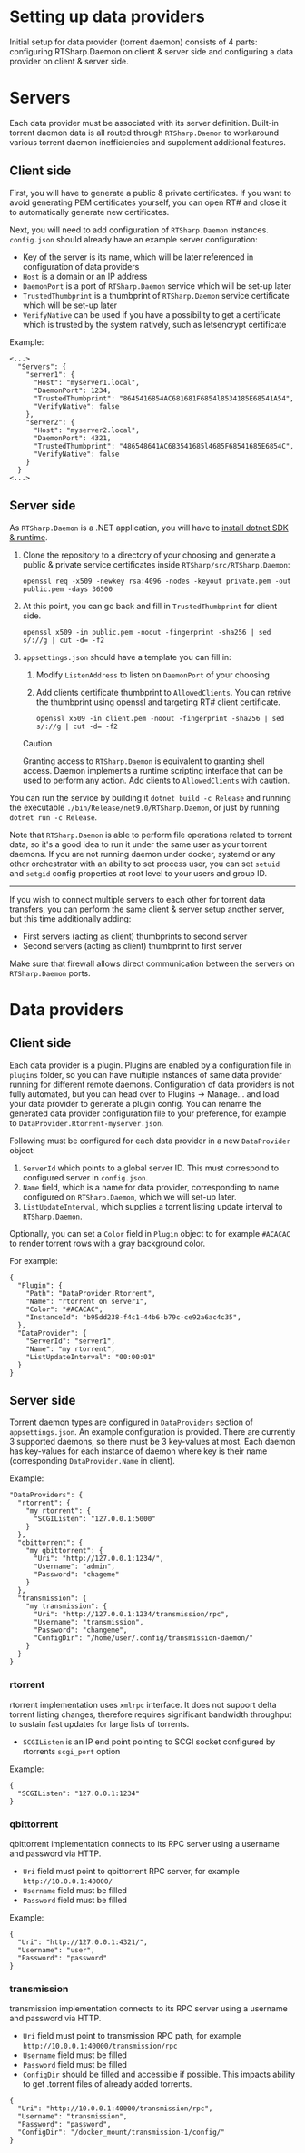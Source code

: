 # Setting up data providers
Initial setup for data provider (torrent daemon) consists of 4 parts: configuring RTSharp.Daemon on client & server side and configuring a data provider on client & server side.

# Servers
Each data provider must be associated with its server definition. Built-in torrent daemon data is all routed through `RTSharp.Daemon` to workaround various torrent daemon inefficiencies and supplement additional features.

## Client side

First, you will have to generate a public & private certificates. If you want to avoid generating PEM certificates yourself, you can open RT# and close it to automatically generate new certificates.

Next, you will need to add configuration of `RTSharp.Daemon` instances. `config.json` should already have an example server configuration:

* Key of the server is its name, which will be later referenced in configuration of data providers
* `Host` is a domain or an IP address
* `DaemonPort` is a port of `RTSharp.Daemon` service which will be set-up later
* `TrustedThumbprint` is a thumbprint of `RTSharp.Daemon` service certificate which will be set-up later
* `VerifyNative` can be used if you have a possibility to get a certificate which is trusted by the system natively, such as letsencrypt certificate

Example:

```
<...>
  "Servers": {
    "server1": {
      "Host": "myserver1.local",
      "DaemonPort": 1234,
      "TrustedThumbprint": "8645416854AC681681F6854l8534185E68541A54",
      "VerifyNative": false
    },
    "server2": {
      "Host": "myserver2.local",
      "DaemonPort": 4321,
      "TrustedThumbprint": "486548641AC683541685l4685F68541685E6854C",
      "VerifyNative": false
    }
  }
<...>
```

## Server side

As `RTSharp.Daemon` is a .NET application, you will have to [install dotnet SDK & runtime](https://learn.microsoft.com/en-us/dotnet/core/install/linux).

1. Clone the repository to a directory of your choosing and generate a public & private service certificates inside `RTSharp/src/RTSharp.Daemon`:
    ```
    openssl req -x509 -newkey rsa:4096 -nodes -keyout private.pem -out public.pem -days 36500
    ```

2. At this point, you can go back and fill in `TrustedThumbprint` for client side.
    ```
    openssl x509 -in public.pem -noout -fingerprint -sha256 | sed s/://g | cut -d= -f2
    ```

3. `appsettings.json` should have a template you can fill in:
   1. Modify `ListenAddress` to listen on `DaemonPort` of your choosing
   2. Add clients certificate thumbprint to `AllowedClients`. You can retrive the thumbprint using openssl and targeting RT# client certificate.
      
       ```
       openssl x509 -in client.pem -noout -fingerprint -sha256 | sed s/://g | cut -d= -f2
       ```

    > [!CAUTION]
    > Granting access to `RTSharp.Daemon` is equivalent to granting shell access. Daemon implements a runtime scripting interface that can be used to perform any action. Add clients to `AllowedClients` with caution.

You can run the service by building it `dotnet build -c Release` and running the executable `./bin/Release/net9.0/RTSharp.Daemon`, or just by running `dotnet run -c Release`.

Note that `RTSharp.Daemon` is able to perform file operations related to torrent data, so it's a good idea to run it under the same user as your torrent daemons. If you are not running daemon under docker, systemd or any other orchestrator with an ability to set process user, you can set `setuid` and `setgid` config properties at root level to your users and group ID.

---

If you wish to connect multiple servers to each other for torrent data transfers, you can perform the same client & server setup another server, but this time additionally adding:
 - First servers (acting as client) thumbprints to second server
 - Second servers (acting as client) thumbprint to first server

Make sure that firewall allows direct communication between the servers on `RTSharp.Daemon` ports.

# Data providers

## Client side

Each data provider is a plugin. Plugins are enabled by a configuration file in `plugins` folder, so you can have multiple instances of same data provider running for different remote daemons.
Configuration of data providers is not fully automated, but you can head over to Plugins -> Manage... and load your data provider to generate a plugin config. You can rename the generated data provider configuration file to your preference, for example to `DataProvider.Rtorrent-myserver.json`.

Following must be configured for each data provider in a new `DataProvider` object:

1. `ServerId` which points to a global server ID. This must correspond to configured server in `config.json`.
2. `Name` field, which is a name for data provider, corresponding to name configured on `RTSharp.Daemon`, which we will set-up later.
3. `ListUpdateInterval`, which supplies a torrent listing update interval to `RTSharp.Daemon`.

Optionally, you can set a `Color` field in `Plugin` object to for example `#ACACAC` to render torrent rows with a gray background color.

For example:
```
{
  "Plugin": {
    "Path": "DataProvider.Rtorrent",
    "Name": "rtorrent on server1",
    "Color": "#ACACAC",
    "InstanceId": "b95dd238-f4c1-44b6-b79c-ce92a6ac4c35",
  },
  "DataProvider": {
    "ServerId": "server1",
    "Name": "my rtorrent",
    "ListUpdateInterval": "00:00:01"
  }
}
```

## Server side

Torrent daemon types are configured in `DataProviders` section of `appsettings.json`. An example configuration is provided. There are currently 3 supported daemons, so there must be 3 key-values at most. Each daemon has key-values for each instance of daemon where key is their name (corresponding `DataProvider.Name` in client).

Example:
```
"DataProviders": {
  "rtorrent": {
    "my rtorrent": {
      "SCGIListen": "127.0.0.1:5000"
    }
  },
  "qbittorrent": {
    "my qbittorrent": {
      "Uri": "http://127.0.0.1:1234/",
      "Username": "admin",
      "Password": "chageme"
    }
  },
  "transmission": {
    "my transmission": {
      "Uri": "http://127.0.0.1:1234/transmission/rpc",
      "Username": "transmission",
      "Password": "changeme",
      "ConfigDir": "/home/user/.config/transmission-daemon/"
    }
  }
}
```

### rtorrent

rtorrent implementation uses `xmlrpc` interface. It does not support delta torrent listing changes, therefore requires significant bandwidth throughput to sustain fast updates for large lists of torrents.

* `SCGIListen` is an IP end point pointing to SCGI socket configured by rtorrents `scgi_port` option

Example:

```
{
  "SCGIListen": "127.0.0.1:1234"
}
```

### qbittorrent

qbittorrent implementation connects to its RPC server using a username and password via HTTP.

* `Uri` field must point to qbittorrent RPC server, for example `http://10.0.0.1:40000/`
* `Username` field must be filled
* `Password` field must be filled

Example:
```
{
  "Uri": "http://127.0.0.1:4321/",
  "Username": "user",
  "Password": "password"
}
```

### transmission

transmission implementation connects to its RPC server using a username and password via HTTP.

* `Uri` field must point to transmission RPC path, for example `http://10.0.0.1:40000/transmission/rpc`
* `Username` field must be filled
* `Password` field must be filled
* `ConfigDir` should be filled and accessible if possible. This impacts ability to get .torrent files of already added torrents.

```
{
  "Uri": "http://10.0.0.1:40000/transmission/rpc",
  "Username": "transmission",
  "Password": "password",
  "ConfigDir": "/docker_mount/transmission-1/config/"
}
```